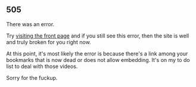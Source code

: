 ## 505

There was an error.

Try [visiting the front page](/) and if you still see this error, then the site is well and truly broken for you right now.

At this point, it's most likely the error is because there's a link among your bookmarks that is now dead or does not allow embedding. It's on my to do list to deal with those videos.

Sorry for the fuckup.
